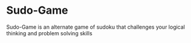 # Sudo-Game
Sudo-Game is an alternate game of sudoku that challenges your logical thinking and problem solving skills
